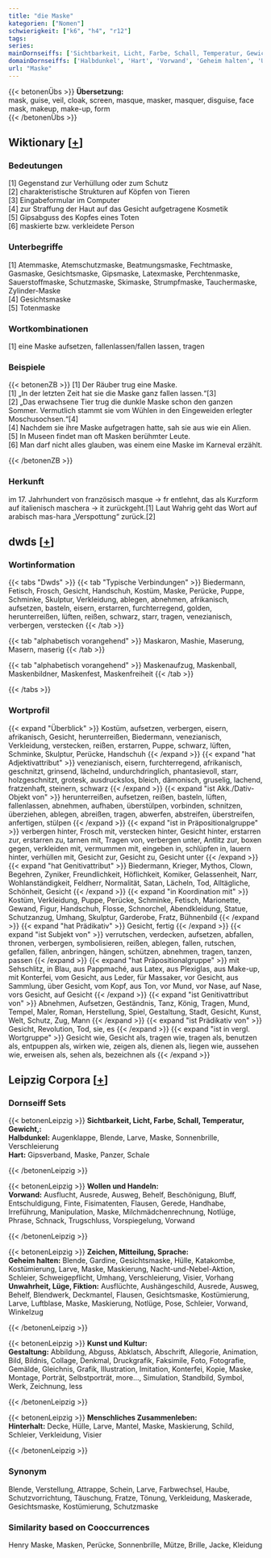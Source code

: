 ```yaml
---
title: "die Maske"
kategorien: ["Nomen"]
schwierigkeit: ["k6", "h4", "r12"]
tags:
series:
mainDornseiffs: ['Sichtbarkeit, Licht, Farbe, Schall, Temperatur, Gewicht,', 'Wollen und Handeln', 'Zeichen, Mitteilung, Sprache', 'Kunst und Kultur', 'Menschliches Zusammenleben']
domainDornseiffs: ['Halbdunkel', 'Hart', 'Vorwand', 'Geheim halten', 'Unwahrheit, Lüge, Fiktion', 'Gestaltung', 'Hinterhalt']
url: "Maske"
---
```


{{< betonenÜbs >}}
**Übersetzung:**  
mask, guise, veil, cloak, screen, masque, masker, masquer, disguise, face mask, makeup, make-up, form  
{{< /betonenÜbs >}}

## Wiktionary [[+](https://de.wiktionary.org/wiki/Maske)]

### Bedeutungen
[1] Gegenstand zur Verhüllung oder zum Schutz  
[2] charakteristische Strukturen auf Köpfen von Tieren  
[3] Eingabeformular im Computer  
[4] zur Straffung der Haut auf das Gesicht aufgetragene Kosmetik  
[5] Gipsabguss des Kopfes eines Toten  
[6] maskierte bzw. verkleidete Person  

### Unterbegriffe
[1] Atemmaske, Atemschutzmaske, Beatmungsmaske, Fechtmaske, Gasmaske, Gesichtsmaske, Gipsmaske, Latexmaske, Perchtenmaske, Sauerstoffmaske, Schutzmaske, Skimaske, Strumpfmaske, Tauchermaske, Zylinder-Maske  
[4] Gesichtsmaske  
[5] Totenmaske  

### Wortkombinationen
[1] eine Maske aufsetzen, fallenlassen/fallen lassen, tragen  

### Beispiele
{{< betonenZB >}}
[1] Der Räuber trug eine Maske.  
[1] „In der letzten Zeit hat sie die Maske ganz fallen lassen.“[3]  
[2] „Das erwachsene Tier trug die dunkle Maske schon den ganzen Sommer. Vermutlich stammt sie vom Wühlen in den Eingeweiden erlegter Moschusochsen.“[4]  
[4] Nachdem sie ihre Maske aufgetragen hatte, sah sie aus wie ein Alien.  
[5] In Museen findet man oft Masken berühmter Leute.  
[6] Man darf nicht alles glauben, was einem eine Maske im Karneval erzählt.  

{{< /betonenZB >}}
### Herkunft
im 17. Jahrhundert von französisch masque → fr entlehnt, das als Kurzform auf italienisch maschera → it zurückgeht.[1] Laut Wahrig geht das Wort auf arabisch mas-hara „Verspottung“ zurück.[2]  



## dwds [[+](https://www.dwds.de/wb/Maske)]

### Wortinformation
{{< tabs "Dwds" >}}
{{< tab "Typische Verbindungen" >}}
Biedermann, Fetisch, Frosch, Gesicht, Handschuh, Kostüm, Maske, Perücke, Puppe, Schminke, Skulptur, Verkleidung, ablegen, abnehmen, afrikanisch, aufsetzen, basteln, eisern, erstarren, furchterregend, golden, herunterreißen, lüften, reißen, schwarz, starr, tragen, venezianisch, verbergen, verstecken
{{< /tab >}}

{{< tab "alphabetisch vorangehend" >}}
Maskaron, Mashie, Maserung, Masern, maserig
{{< /tab >}}

{{< tab "alphabetisch vorangehend" >}}
Maskenaufzug, Maskenball, Maskenbildner, Maskenfest, Maskenfreiheit
{{< /tab >}}

{{< /tabs >}}

### Wortprofil
{{< expand "Überblick" >}} Kostüm, aufsetzen, verbergen, eisern, afrikanisch, Gesicht, herunterreißen, Biedermann, venezianisch, Verkleidung, verstecken, reißen, erstarren, Puppe, schwarz, lüften, Schminke, Skulptur, Perücke, Handschuh {{< /expand >}}
{{< expand "hat Adjektivattribut" >}} venezianisch, eisern, furchterregend, afrikanisch, geschnitzt, grinsend, lächelnd, undurchdringlich, phantasievoll, starr, holzgeschnitzt, grotesk, ausdruckslos, bleich, dämonisch, gruselig, lachend, fratzenhaft, steinern, schwarz {{< /expand >}}
{{< expand "ist Akk./Dativ-Objekt von" >}} herunterreißen, aufsetzen, reißen, basteln, lüften, fallenlassen, abnehmen, aufhaben, überstülpen, vorbinden, schnitzen, überziehen, ablegen, abreißen, tragen, abwerfen, abstreifen, überstreifen, anfertigen, stülpen {{< /expand >}}
{{< expand "ist in Präpositionalgruppe" >}} verbergen hinter, Frosch mit, verstecken hinter, Gesicht hinter, erstarren zur, erstarren zu, tarnen mit, Tragen von, verbergen unter, Antlitz zur, boxen gegen, verkleiden mit, vermummen mit, eingeben in, schlüpfen in, lauern hinter, verhüllen mit, Gesicht zur, Gesicht zu, Gesicht unter {{< /expand >}}
{{< expand "hat Genitivattribut" >}} Biedermann, Krieger, Mythos, Clown, Begehren, Zyniker, Freundlichkeit, Höflichkeit, Komiker, Gelassenheit, Narr, Wohlanständigkeit, Feldherr, Normalität, Satan, Lächeln, Tod, Alltägliche, Schönheit, Gesicht {{< /expand >}}
{{< expand "in Koordination mit" >}} Kostüm, Verkleidung, Puppe, Perücke, Schminke, Fetisch, Marionette, Gewand, Figur, Handschuh, Flosse, Schnorchel, Abendkleidung, Statue, Schutzanzug, Umhang, Skulptur, Garderobe, Fratz, Bühnenbild {{< /expand >}}
{{< expand "hat Prädikativ" >}} Gesicht, fertig {{< /expand >}}
{{< expand "ist Subjekt von" >}} verrutschen, verdecken, aufsetzen, abfallen, thronen, verbergen, symbolisieren, reißen, ablegen, fallen, rutschen, gefallen, fällen, anbringen, hängen, schützen, abnehmen, tragen, tanzen, passen {{< /expand >}}
{{< expand "hat Präpositionalgruppe" >}} mit Sehschlitz, in Blau, aus Pappmaché, aus Latex, aus Plexiglas, aus Make-up, mit Konterfei, vom Gesicht, aus Leder, für Massaker, vor Gesicht, aus Sammlung, über Gesicht, vom Kopf, aus Ton, vor Mund, vor Nase, auf Nase, vors Gesicht, auf Gesicht {{< /expand >}}
{{< expand "ist Genitivattribut von" >}} Abnehmen, Aufsetzen, Geständnis, Tanz, König, Tragen, Mund, Tempel, Maler, Roman, Herstellung, Spiel, Gestaltung, Stadt, Gesicht, Kunst, Welt, Schutz, Zug, Mann {{< /expand >}}
{{< expand "ist Prädikativ von" >}} Gesicht, Revolution, Tod, sie, es {{< /expand >}}
{{< expand "ist in vergl. Wortgruppe" >}} Gesicht wie, Gesicht als, tragen wie, tragen als, benutzen als, entpuppen als, wirken wie, zeigen als, dienen als, liegen wie, aussehen wie, erweisen als, sehen als, bezeichnen als {{< /expand >}}

## Leipzig Corpora [[+](https://corpora.uni-leipzig.de/en/res?word=Maske&corpusId=deu_newscrawl-public_2018)]

### Dornseiff Sets
{{< betonenLeipzig >}}
**Sichtbarkeit, Licht, Farbe, Schall, Temperatur, Gewicht,:**  
**Halbdunkel:** Augenklappe, Blende, Larve, Maske, Sonnenbrille, Verschleierung  
**Hart:** Gipsverband, Maske, Panzer, Schale  

{{< /betonenLeipzig >}}


{{< betonenLeipzig >}}
**Wollen und Handeln:**  
**Vorwand:** Ausflucht, Ausrede, Ausweg, Behelf, Beschönigung, Bluff, Entschuldigung, Finte, Fisimatenten, Flausen, Gerede, Handhabe, Irreführung, Manipulation, Maske, Milchmädchenrechnung, Notlüge, Phrase, Schnack, Trugschluss, Vorspiegelung, Vorwand  

{{< /betonenLeipzig >}}


{{< betonenLeipzig >}}
**Zeichen, Mitteilung, Sprache:**  
**Geheim halten:** Blende, Gardine, Gesichtsmaske, Hülle, Katakombe, Kostümierung, Larve, Maske, Maskierung, Nacht-und-Nebel-Aktion, Schleier, Schweigepflicht, Umhang, Verschleierung, Visier, Vorhang  
**Unwahrheit, Lüge, Fiktion:** Ausflüchte, Aushängeschild, Ausrede, Ausweg, Behelf, Blendwerk, Deckmantel, Flausen, Gesichtsmaske, Kostümierung, Larve, Luftblase, Maske, Maskierung, Notlüge, Pose, Schleier, Vorwand, Winkelzug  

{{< /betonenLeipzig >}}


{{< betonenLeipzig >}}
**Kunst und Kultur:**  
**Gestaltung:** Abbildung, Abguss, Abklatsch, Abschrift, Allegorie, Animation, Bild, Bildnis, Collage, Denkmal, Druckgrafik, Faksimile, Foto, Fotografie, Gemälde, Gleichnis, Grafik, Illustration, Imitation, Konterfei, Kopie, Maske, Montage, Porträt, Selbstporträt, more..., Simulation, Standbild, Symbol, Werk, Zeichnung, less  

{{< /betonenLeipzig >}}


{{< betonenLeipzig >}}
**Menschliches Zusammenleben:**  
**Hinterhalt:** Decke, Hülle, Larve, Mantel, Maske, Maskierung, Schild, Schleier, Verkleidung, Visier  

{{< /betonenLeipzig >}}

### Synonym
Blende, Verstellung, Attrappe, Schein, Larve, Farbwechsel, Haube, Schutzvorrichtung, Täuschung, Fratze, Tönung, Verkleidung, Maskerade, Gesichtsmaske, Kostümierung, Schutzmaske


### Similarity based on Cooccurrences
Henry Maske, Masken, Perücke, Sonnenbrille, Mütze, Brille, Jacke, Kleidung

